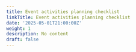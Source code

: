 ```yaml
---
title: Event activities planning checklist
linkTitle: Event activities planning checklist
date: '2025-05-01T21:00:00Z'
weight: 1
description: No content
draft: false
---
```



